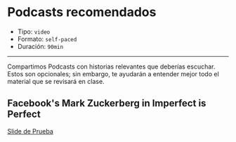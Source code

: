# Podcasts recomendados

* Tipo: `video`
* Formato: `self-paced`
* Duración: `90min`

***

Compartimos Podcasts con historias relevantes que deberías escuchar. Estos son
opcionales; sin embargo, te ayudarán a entender mejor todo el material que se
revisará en clase.

## Facebook's Mark Zuckerberg in Imperfect is Perfect

[Slide de Prueba](https://docs.google.com/presentation/d/e/2PACX-1vQNfujXzw2FrZGyQGp2T86t9EqZAF1-w1jTsyNvhAjj_eyqOPSHKjplVqJBYT1YgCy0SB80vcm1xl59)
